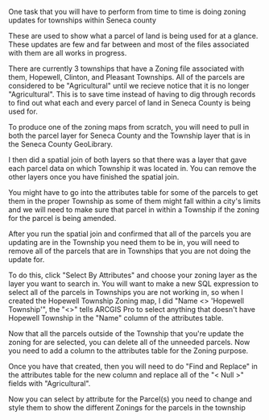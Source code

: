 One task that you will have to perform from time to time is doing zoning updates for townships within Seneca county

These are used to show what a parcel of land is being used for at a glance. These updates are few and far between and most of the files
associated with them are all works in progress. 

There are currently 3 townships that have a Zoning file associated with them, Hopewell, Clinton, and Pleasant Townships. All of the parcels are considered to be "Agricultural" until we recieve notice that it is no longer "Agricultural". This is to save time instead of having to dig through records to find out what each and every parcel of land in Seneca County is being used for.

To produce one of the zoning maps from scratch, you will need to pull in both the parcel layer for Seneca County and the Township layer
that is in the Seneca County GeoLibrary.

I then did a spatial join of both layers so that there was a layer that gave each parcel data on which Township it was located in. You can remove the other layers once you have finished the spatial join. 

You might have to go into the attributes table for some of the parcels to get them in the proper Township as some of them might fall within a city's limits and we will need to make sure that parcel in within a Township if the zoning for the parcel is being amended. 

After you run the spatial join and confirmed that all of the parcels you are updating are in the Township you need them to be in, you will need to remove all of the parcels that are in Townships that you are not doing the update for. 

To do this, click "Select By Attributes" and choose your zoning layer as the layer you want to search in. You will want to make a new SQL expression to select all of the parcels in Townships you are not working in, so when I created the Hopewell Township Zoning map, I did "Name <> 'Hopewell Township'", the "<>" tells ARCGIS Pro to select anything that doesn't have Hopewell Township in the "Name" column of the attributes table. 

Now that all the parcels outside of the Township that you're update the zoning for are selected, you can delete all of the unneeded parcels. Now you need to add a column to the attributes table for the Zoning purpose. 

Once you have that created, then you will need to do "Find and Replace" in the attributes table for the new column and replace all of the "< Null >" fields with "Agricultural". 
  
Now you can select by attribute for the Parcel(s) you need to change and style them to show the different Zonings for the parcels in the township
